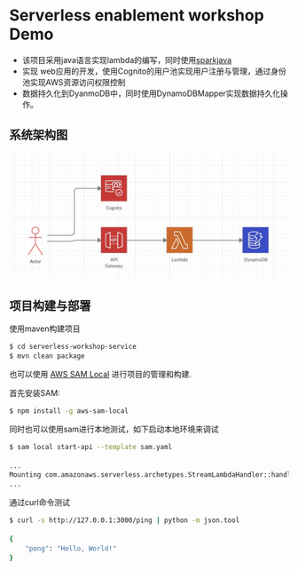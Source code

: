 # Serverless enablement workshop Demo

* 该项目采用java语言实现lambda的编写，同时使用[sparkjava](http://sparkjava.com/)
* 实现 web应用的开发，使用Cognito的用户池实现用户注册与管理，通过身份池实现AWS资源访问权限控制
* 数据持久化到DyanmoDB中，同时使用DynamoDBMapper实现数据持久化操作。 

## 系统架构图
![](/images/architecture.jpg)
## 项目构建与部署
使用maven构建项目
```bash
$ cd serverless-workshop-service
$ mvn clean package
```

也可以使用 [AWS SAM Local](https://github.com/awslabs/aws-sam-local) 进行项目的管理和构建.

首先安装SAM:

```bash
$ npm install -g aws-sam-local
```
同时也可以使用sam进行本地测试，如下启动本地环境来调试
```bash
$ sam local start-api --template sam.yaml

...
Mounting com.amazonaws.serverless.archetypes.StreamLambdaHandler::handleRequest (java8) at http://127.0.0.1:3000/{proxy+} [OPTIONS GET HEAD POST PUT DELETE PATCH]
...
```

通过curl命令测试

```bash
$ curl -s http://127.0.0.1:3000/ping | python -m json.tool

{
    "pong": "Hello, World!"
}
``` 